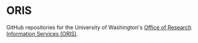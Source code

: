 # ORIS

GitHub repositories for the University of Washington's [Office of Research Information Services (ORIS)](https://www.washington.edu/research/oris/). 
